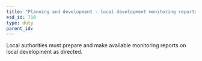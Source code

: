 ```yaml
---
title: "Planning and development - local development monitoring reports"
esd_id: 718
type: duty
parent_id:  
---
```


Local authorities must prepare and make available monitoring reports on local development as directed.


